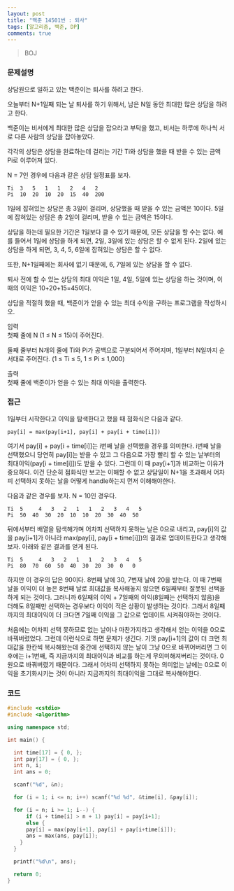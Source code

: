 ```yaml
---
layout: post
title: "백준 14501번 : 퇴사"
tags: [알고리즘, 백준, DP]
comments: true
---
```


> BOJ  

### 문제설명  
상담원으로 일하고 있는 백준이는 퇴사를 하려고 한다.  

오늘부터 N+1일째 되는 날 퇴사를 하기 위해서, 남은 N일 동안 최대한 많은 상담을 하려고 한다.  

백준이는 비서에게 최대한 많은 상담을 잡으라고 부탁을 했고, 비서는 하루에 하나씩 서로 다른 사람의 상담을 잡아놓았다.  

각각의 상담은 상담을 완료하는데 걸리는 기간 Ti와 상담을 했을 때 받을 수 있는 금액 Pi로 이루어져 있다.  

N = 7인 경우에 다음과 같은 상담 일정표를 보자.  
~~~
Ti	3	5	1	1	2	4   2
Pi	10	20	10	20	15	40  200
~~~
1일에 잡혀있는 상담은 총 3일이 걸리며, 상담했을 때 받을 수 있는 금액은 10이다. 5일에 잡혀있는 상담은 총 2일이 걸리며, 받을 수 있는 금액은 15이다.  

상담을 하는데 필요한 기간은 1일보다 클 수 있기 때문에, 모든 상담을 할 수는 없다. 예를 들어서 1일에 상담을 하게 되면, 2일, 3일에 있는 상담은 할 수 없게 된다. 2일에 있는 상담을 하게 되면, 3, 4, 5, 6일에 잡혀있는 상담은 할 수 없다.  

또한, N+1일째에는 회사에 없기 때문에, 6, 7일에 있는 상담을 할 수 없다.  

퇴사 전에 할 수 있는 상담의 최대 이익은 1일, 4일, 5일에 있는 상담을 하는 것이며, 이때의 이익은 10+20+15=45이다.  

상담을 적절히 했을 때, 백준이가 얻을 수 있는 최대 수익을 구하는 프로그램을 작성하시오.  

입력  
첫째 줄에 N (1 ≤ N ≤ 15)이 주어진다.  

둘째 줄부터 N개의 줄에 Ti와 Pi가 공백으로 구분되어서 주어지며, 1일부터 N일까지 순서대로 주어진다. (1 ≤ Ti ≤ 5, 1 ≤ Pi ≤ 1,000)  

출력  
첫째 줄에 백준이가 얻을 수 있는 최대 이익을 출력한다.  

### 접근  
1일부터 시작한다고 이익을 탐색한다고 했을 때 점화식은 다음과 같다.  
~~~
pay[i] = max(pay[i+1], pay[i] + pay[i + time[i]])
~~~

여기서 pay[i] + pay[i + time[i]]는 i번째 날을 선택했을 경우를 의미한다. i번째 날을 선택했으니 당연히 pay[i]는 받을 수 있고 그 다음으로 가장 빨리 할 수 있는 날부터의 최대이익(pay[i + time[i]])도 받을 수 있다. 그런데 이 때 pay[i+1]과 비교하는 이유가 중요하다. 이건 단순히 점화식만 보고는 이해할 수 없고 상담일이 N+1을 초과해서 어차피 선택하지 못하는 날을 어떻게 handle하는지 먼저 이해해야한다. 

다음과 같은 경우를 보자. N = 10인 경우다.  
~~~
Ti	5	  4	  3	  2	  1	  1   2   3   4   5
Pi	50	40	30	20	10	10  20  30  40  50
~~~
뒤에서부터 배열을 탐색해가며 어차피 선택하지 못하는 날은 0으로 내리고, pay[i]의 값을 pay[i+1]가 아니라 max(pay[i], pay[i + time[i]])의 결과로 업데이트한다고 생각해보자. 아래와 같은 결과를 얻게 된다.  
~~~
Ti	5	  4	  3	  2	  1	  1   2   3   4   5
Pi	80	70	60	50	40	30  20  30  0   0
~~~
하지만 이 경우의 답은 90이다. 8번째 날에 30, 7번재 날에 20을 받는다. 이 때 7번째 날을 이익이 더 높은 8번째 날로 최대값을 복사해놓지 않으면 6일째부터 잘못된 선택을 하게 되는 것이다. 그러니까 6일째의 이익 + 7일째의 이익(8일째는 선택하지 않음)을 더해도 8일째만 선택하는 경우보다 이익이 적은 상황이 발생하는 것이다. 그래서 8일째까지의 최대이익이 더 크다면 7일째 이익을 그 값으로 업데이트 시켜줘야하는 것이다.  

처음에는 어차피 선택 못하므로 없는 날이나 마찬가지라고 생각해서 얻는 이익을 0으로 바꿔버렸었다. 그런데 이런식으로 하면 문제가 생긴다. 기껏 pay[i+1]의 값이 더 크면 최대값을 한칸씩 복사해왔는데 중간에 선택하지 않는 날이 그냥 0으로 바뀌어버리면 그 이후에는 i+1번째, 즉 지금까지의 최대이익과 비교를 하는게 무의미해져버리는 것이다. 0원으로 바꿔버렸기 때문이다. 그래서 어차피 선택하지 못하는 의미없는 날에는 0으로 이익을 초기화시키는 것이 아니라 지금까지의 최대이익을 그대로 복사해야한다.  

### 코드  
~~~c++
#include <cstdio>
#include <algorithm>

using namespace std;

int main() {

  int time[17] = { 0, };
  int pay[17] = { 0, };
  int n, i;
  int ans = 0;

  scanf("%d", &n);

  for (i = 1; i <= n; i++) scanf("%d %d", &time[i], &pay[i]);

  for (i = n; i >= 1; i--) {
      if (i + time[i] > n + 1) pay[i] = pay[i+1];
      else {
      pay[i] = max(pay[i+1], pay[i] + pay[i+time[i]]);
      ans = max(ans, pay[i]);
    }
  }

  printf("%d\n", ans);

  return 0;
}
~~~